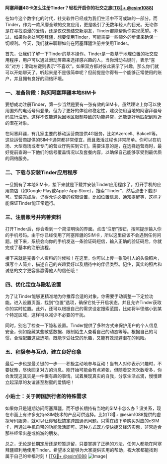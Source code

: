 **阿塞拜疆4G卡怎么注册Tinder？轻松开启你的社交之旅[[TG💪+ @esim1088](https://t.me/s/esim1088)]**

在如今这个数字化的时代，社交软件已经成为我们生活中不可或缺的一部分。而Tinder，作为一款风靡全球的交友应用，更是吸引了无数年轻人的目光。无论你是在寻找浪漫的爱情，还是仅仅想结交新朋友，Tinder都能帮助你实现愿望。不过，如果你身处阿塞拜疆，想要使用Tinder，可能需要一些额外的步骤来确保一切顺利。今天，我们就来聊聊如何在阿塞拜疆注册并使用Tinder。

首先，让我们了解一下Tinder的基本操作。Tinder是一款基于地理位置的社交应用程序，用户可以通过滑动屏幕来选择感兴趣的人。当你滑动右键时，表示“喜欢”对方；滑动左键则表示“不喜欢”。如果双方都对彼此表示了兴趣，那么你们就可以开始聊天了。听起来是不是很简单呢？但前提是你得有一个能够正常使用的账户，并且拥有良好的网络环境。

### 一、准备阶段：购买阿塞拜疆本地SIM卡

要想成功注册Tinder，第一步当然是要有一张有效的SIM卡。虽然理论上你可以使用国外的电话号码登录，但为了更好的体验和稳定性，建议使用当地的阿塞拜疆号码进行注册。这样不仅能避免因地区限制导致的功能异常，还能更好地匹配到附近的潜在对象。

在阿塞拜疆，有几家主要的移动运营商提供4G服务，比如Azercell、Bakcell等。这些运营商提供的SIM卡通常都非常便宜，而且激活过程也非常简单。你可以在机场、大型商场或者专门的营业厅购买到它们。需要注意的是，在选择运营商时，最好提前查询一下他们的信号覆盖情况以及套餐内容，以确保自己能够享受到最优质的网络服务。

### 二、下载与安装Tinder应用程序

一旦拥有了本地SIM卡，接下来就是下载并安装Tinder应用程序了。打开手机的应用商店（如Google Play或Apple App Store），搜索“Tinder”，然后点击下载即可。安装完成后，记得允许必要的权限设置，比如位置信息、通知提醒等，这样才能保证Tinder能正常运行。

### 三、注册账号并完善资料

打开Tinder后，你会看到一个简洁明快的界面。点击“注册”按钮，按照提示输入你的手机号码。由于你已经使用了阿塞拜疆的SIM卡，所以这里应该不会遇到任何问题。接下来，系统会向你的手机发送一条验证码短信，输入正确的验证码后，你就完成了基本的注册流程。

接下来就是完善个人资料的时候啦！在这里，你可以上传一张吸引人的头像照片，填写个人简介，描述自己的兴趣爱好以及期待中的伴侣类型。记住，真实的照片和诚恳的文字更容易赢得他人的信任哦！

### 四、优化定位与隐私设置

为了让Tinder能够更精准地为你推荐合适的对象，你需要手动调整一下定位功能。进入设置页面，找到“位置”选项，确保它处于开启状态，并且允许Tinder获取你的实时位置。此外，还可以根据自己的需求设定搜索范围，比如将半径缩小到某个特定区域，这样可以减少不必要的干扰。

同时，别忘了检查一下隐私设置。Tinder提供了多种方式来保护用户的个人信息安全，例如隐藏某些敏感数据、限制陌生人查看自己的动态等等。根据自己的习惯，合理配置这些选项，既能享受社交的乐趣，又能有效规避潜在的风险。

### 五、积极参与互动，建立良好印象

最后一步也是最关键的一步——积极主动地参与互动！当有人对你表示兴趣时，不要犹豫，尽快回复对方的消息。刚开始可能会有点紧张，但随着交流次数增多，你会发现这其实是一件很有趣的事情。试着展现真实的自我，分享生活点滴，慢慢建立起深厚的友谊甚至甜蜜的爱情吧！

### 小贴士：关于跨国旅行者的特殊需求

如果你只是短期访问阿塞拜疆，而不想长期持有当地的SIM卡怎么办？没关系，现在市面上有许多支持eSIM技术的产品可供选择。比如TG💪+ @esim1088提供的虚拟号码服务，就可以让你轻松搞定跨国通讯问题。只需在线下单购买对应的eSIM卡，再通过手机自带的功能激活即可。这种方式既方便快捷又经济实惠，非常适合那些经常出差或旅游的朋友。

总之，无论是长期定居还是短暂逗留，只要掌握了正确的方法，任何人都能在阿塞拜疆顺利地使用Tinder。希望本文能够为大家提供实用的帮助，祝大家都能找到属于自己的幸福时刻！[[TG💪+ @esim1088](https://t.me/s/esim1088) ![Image](https://i.postimg.cc/4NQfJmqS/Snipaste-2025-05-13-00-14-12.png)]